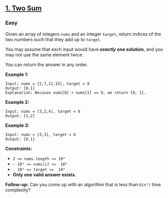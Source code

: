 ## [1. Two Sum](https://leetcode.com/problems/two-sum/)

### Easy

Given an array of integers `nums` and an integer `target`, return indices of the two numbers such that they add up to `target`.

You may assume that each input would have **_exactly_ one solution**, and you may not use the same element twice.

You can return the answer in any order.

**Example 1:**

```
Input: nums = [2,7,11,15], target = 9
Output: [0,1]
Explanation: Because nums[0] + nums[1] == 9, we return [0, 1].
```

**Example 2:**

```
Input: nums = [3,2,4], target = 6
Output: [1,2]
```

**Example 3:**

```
Input: nums = [3,3], target = 6
Output: [0,1]
```

**Constraints:**

- `2 <= nums.length <= 10⁴`
- `- 10⁹ <= nums[i] <=  10⁹`
- `- 10⁹ <= target <=  10⁹`
- **Only one valid answer exists.**

**Follow-up:** Can you come up with an algorithm that is less than `O(n²)` time complexity?